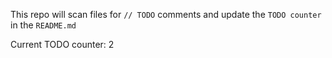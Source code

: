 This repo will scan files for `// TODO` comments and update the `TODO counter` in the `README.md`

Current TODO counter: 2
